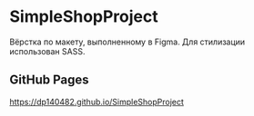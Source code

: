 # SimpleShopProject

Вёрстка по макету, выполненному в Figma. Для стилизации использован SASS.

## GitHub Pages

https://dp140482.github.io/SimpleShopProject
